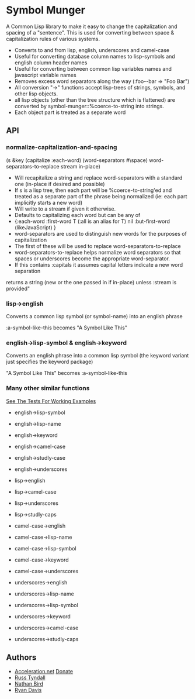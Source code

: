 # Symbol Munger

A Common Lisp library to make it easy to change the capitalization and spacing of
a "sentence".  This is used for converting between space & capitalization 
rules of various systems.

* Converts to and from lisp, english, underscores and camel-case
 * Useful for converting database column names to lisp-symbols and english column header names
 * Useful for converting between common lisp variables names and javascript variable names
 * Removes excess word separators along the way (:foo--bar => "Foo Bar")
 * All conversion "->" functions accept lisp-trees of strings, symbols, and other lisp objects.
  * all lisp objects (other than the tree structure which is flattened) are converted by 
    symbol-munger::%coerce-to-string into strings.  
  * Each object part is treated as a separate word

## API
### normalize-capitalization-and-spacing

(s &key (capitalize :each-word) (word-separators #\space) 
        word-separators-to-replace stream in-place)
* Will recapitalize a string and replace word-separators with a
  standard one (in-place if desired and possible)
* If s is a lisp tree, then each part will be %coerce-to-string'ed and
  treated as a separate part of the phrase being normalized (ie: each
  part implicitly starts a new word)
* Will write to a stream if given it otherwise.
* Defaults to capitalizing each word but can be any of
 * {:each-word :first-word T (:all is an alias for T) nil :but-first-word (likeJavaScript) }
* word-separators are used to distinguish new words for the purposes of capitalization
 * The first of these will be used to replace word-separators-to-replace
* word-separators-to-replace helps normalize word separators so that spaces or underscores become the appropriate word-separator.
 * If this contains :capitals it assumes capital letters indicate a new word separation

returns a string (new or the one passed in if in-place) unless :stream is provided"

### lisp->english

Converts a common lisp symbol (or symbol-name) into an english phrase

:a-symbol-like-this becomes "A Symbol Like This"

### english->lisp-symbol & english->keyword

Converts an english phrase into a common lisp symbol (the keyword 
variant just specifies the keyword package)

"A Symbol Like This" becomes :a-symbol-like-this


### Many other similar functions

[See The Tests For Working Examples](https://github.com/bobbysmith007/symbol-munger/blob/master/tests/symbol-munger.lisp)

* english->lisp-symbol
* english->lisp-name
* english->keyword
* english->camel-case
* english->studly-case
* english->underscores

* lisp->english
* lisp->camel-case
* lisp->underscores
* lisp->studly-caps

* camel-case->english
* camel-case->lisp-name
* camel-case->lisp-symbol
* camel-case->keyword
* camel-case->underscores

* underscores->english
* underscores->lisp-name
* underscores->lisp-symbol
* underscores->keyword
* underscores->camel-case
* underscores->studly-caps

## Authors
 * [Acceleration.net](http://www.acceleration.net/) [Donate](http://www.acceleration.net/programming/donate-to-acceleration-net/)
  * [Russ Tyndall](http://russ.unwashedmeme.com/blog)
  * [Nathan Bird](http://the.unwashedmeme.com/blog)
  * [Ryan Davis](http://ryepup.unwashedmeme.com/blog)